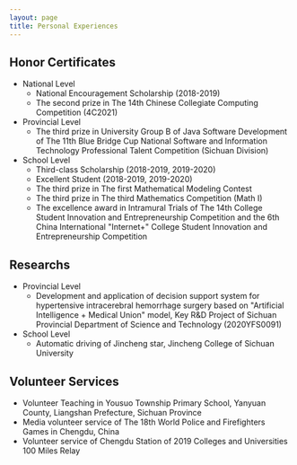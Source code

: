 ```yaml
---
layout: page
title: Personal Experiences
---
```

## Honor Certificates

* National Level
  * National Encouragement Scholarship (2018-2019)
  * The second prize in The 14th Chinese Collegiate Computing Competition (4C2021)
* Provincial Level
  * The third prize in University Group B of Java Software Development of The 11th Blue Bridge Cup National Software and Information Technology Professional Talent Competition (Sichuan Division)
* School Level 
  * Third-class Scholarship (2018-2019, 2019-2020)
  * Excellent Student (2018-2019, 2019-2020)
  * The third prize in The first Mathematical Modeling Contest
  * The third prize in The third Mathematics Competition (Math I)
  * The excellence award in Intramural Trials of The 14th College Student Innovation and Entrepreneurship Competition and the 6th China International "Internet+" College Student Innovation and Entrepreneurship Competition

## Researchs

* Provincial Level
  * Development and application of decision support system for hypertensive intracerebral hemorrhage surgery based on "Artificial Intelligence + Medical Union" model, Key R&D Project of Sichuan Provincial Department of Science and Technology (2020YFS0091)
* School Level
  * Automatic driving of Jincheng star, Jincheng College of Sichuan University

## Volunteer Services

*  Volunteer Teaching in Yousuo Township Primary School, Yanyuan County, Liangshan Prefecture, Sichuan Province
*  Media volunteer service of The 18th World Police and Firefighters Games in Chengdu, China
*  Volunteer service of Chengdu Station of 2019 Colleges and Universities 100 Miles Relay
